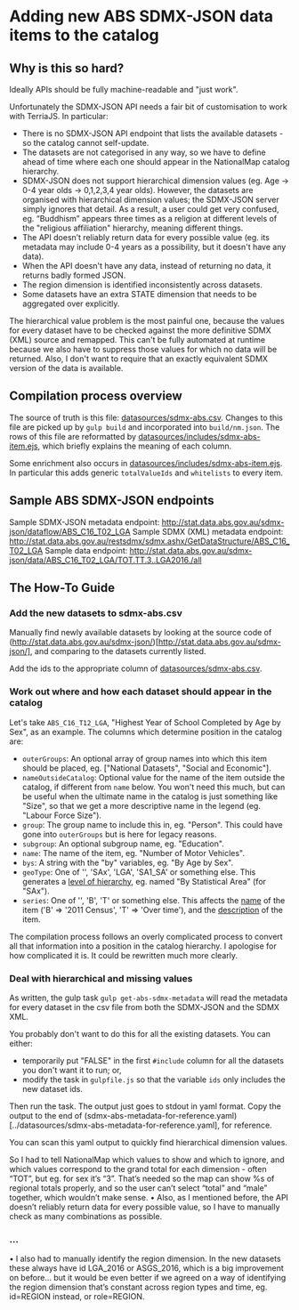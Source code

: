 # Adding new ABS SDMX-JSON data items to the catalog

## Why is this so hard?

Ideally APIs should be fully machine-readable and "just work".

Unfortunately the SDMX-JSON API needs a fair bit of customisation to work with TerriaJS. In particular:

- There is no SDMX-JSON API endpoint that lists the available datasets - so the catalog cannot self-update.
- The datasets are not categorised in any way, so we have to define ahead of time where each one should appear in the NationalMap catalog hierarchy.
- SDMX-JSON does not support hierarchical dimension values (eg. Age -> 0-4 year olds -> 0,1,2,3,4 year olds). However, the datasets are organised with hierarchical dimension values; the SDMX-JSON server simply ignores that detail. As a result, a user could get very confused, eg. “Buddhism” appears three times as a religion at different levels of the "religious affiliation" hierarchy, meaning different things.
- The API doesn’t reliably return data for every possible value (eg. its metadata may include 0-4 years as a possibility, but it doesn't have any data).
- When the API doesn't have any data, instead of returning no data, it returns badly formed JSON.
- The region dimension is identified inconsistently across datasets.
- Some datasets have an extra STATE dimension that needs to be aggregated over explicitly.

The hierarchical value problem is the most painful one, because the values for every dataset have to be checked against the more definitive SDMX (XML) source and remapped. This can't be fully automated at runtime because we also have to suppress those values for which no data will be returned. Also, I don't want to require that an exactly equivalent SDMX version of the data is available.

## Compilation process overview

The source of truth is this file: [datasources/sdmx-abs.csv](../datasources/sdmx-abs.csv).  Changes to this file are picked up by `gulp build` and incorporated into `build/nm.json`. The rows of this file are reformatted by [datasources/includes/sdmx-abs-item.ejs](../datasources/includes/sdmx-abs-item.ejs), which briefly explains the meaning of each column.

Some enrichment also occurs in [datasources/includes/sdmx-abs-item.ejs](../datasources/includes/sdmx-abs-item.ejs). In particular this adds generic `totalValueIds` and `whitelists` to every item.

## Sample ABS SDMX-JSON endpoints

Sample SDMX-JSON metadata endpoint: http://stat.data.abs.gov.au/sdmx-json/dataflow/ABS_C16_T02_LGA
Sample SDMX (XML) metadata endpoint: http://stat.data.abs.gov.au/restsdmx/sdmx.ashx/GetDataStructure/ABS_C16_T02_LGA
Sample data endpoint: http://stat.data.abs.gov.au/sdmx-json/data/ABS_C16_T02_LGA/TOT.TT.3..LGA2016./all

## The How-To Guide

### Add the new datasets to sdmx-abs.csv

Manually find newly available datasets by looking at the source code of (http://stat.data.abs.gov.au/sdmx-json/)[http://stat.data.abs.gov.au/sdmx-json/], and comparing to the datasets currently listed.

Add the ids to the appropriate column of [datasources/sdmx-abs.csv](../datasources/sdmx-abs.csv).

### Work out where and how each dataset should appear in the catalog

Let's take `ABS_C16_T12_LGA`, "Highest Year of School Completed by Age by Sex", as an example. The columns which determine position in the catalog are:
- `outerGroups`: An optional array of group names into which this item should be placed, eg. ["National Datasets", "Social and Economic"].
- `nameOutsideCatalog`: Optional value for the name of the item outside the catalog, if different from `name` below. You won't need this much, but can be useful when the ultimate name in the catalog is just something like "Size", so that we get a more descriptive name in the legend (eg. "Labour Force Size").
- `group`: The group name to include this in, eg. "Person". This could have gone into `outerGroups` but is here for legacy reasons.
- `subgroup`: An optional subgroup name, eg. "Education".
- `name`: The name of the item, eg. "Number of Motor Vehicles".
- `bys`: A string with the "by" variables, eg. "By Age by Sex".
- `geoType`: One of '', 'SAx', 'LGA', 'SA1_SA' or something else. This generates a [level of hierarchy](../datasources/includes/sdmx-abs-geo-name.ejs), eg. named "By Statistical Area" (for "SAx").
- `series`: One of '', 'B', 'T' or something else. This affects the [name](../datasources/includes/sdmx-abs-name.ejs) of the item ('B' => '2011 Census', 'T' => 'Over time'), and the [description](../datasources/includes/sdmx-abs-description.ejs) of the item.

The compilation process follows an overly complicated process to convert all that information into a position in the catalog hierarchy. I apologise for how complicated it is. It could be rewritten much more clearly.

### Deal with hierarchical and missing values

As written, the gulp task `gulp get-abs-sdmx-metadata` will read the metadata for every dataset in the csv file from both the SDMX-JSON and the SDMX XML.

You probably don't want to do this for all the existing datasets. You can either:
- temporarily put "FALSE" in the first `#include` column for all the datasets you don't want it to run; or,
- modify the task in `gulpfile.js` so that the variable `ids` only includes the new dataset ids.

Then run the task. The output just goes to stdout in yaml format. Copy the output to the end of (sdmx-abs-metadata-for-reference.yaml)[../datasources/sdmx-abs-metadata-for-reference.yaml], for reference.

You can scan this yaml output to quickly find hierarchical dimension values.



So I had to tell NationalMap which values to show and which to ignore, and which values correspond to the grand total for each dimension - often “TOT”, but eg. for sex it’s “3”.  That’s needed so the map can show %s of regional totals properly, and so the user can’t select “total” and “male” together, which wouldn’t make sense.
• Also, as I mentioned before, the API doesn’t reliably return data for every possible value, so I have to manually check as many combinations as possible.

### ...

• I also had to manually identify the region dimension.  In the new datasets these always have id LGA_2016 or ASGS_2016, which is a big improvement on before… but it would be even better if we agreed on a way of identifying the region dimension that’s constant across region types and time, eg. id=REGION instead, or role=REGION.